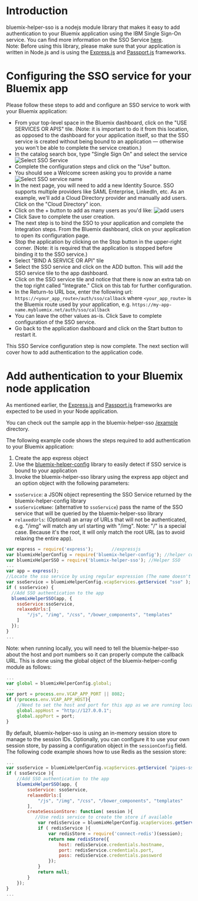 # Introduction
bluemix-helper-sso is a nodejs module library that makes it easy to add authentication to your Bluemix application using the IBM Single Sign-On service. You can find more information on the SSO Service [here](https://www.ng.bluemix.net/docs/#services/SingleSignOn/index.html#sso_gettingstarted).  
Note: Before using this library, please make sure that your application is written in Node.js and is using the [Express.js](http://expressjs.com/) and [Passport.js](http://passportjs.org/) frameworks.   

# Configuring the SSO service for your Bluemix app
Please follow these steps to add and configure an SSO service to work with your Bluemix application:  
* From your top-level space in the Bluemix dashboard, click on the "USE SERVICES OR APIS" tile. (Note: it is important to do it from this location, as opposed to the dashboard for your application itself, so that the SSO service is created without being bound to an application — otherwise you won't be able to complete the service creation.)
* In the catalog search box, type "Single Sign On" and select the service
![Select SSO Service](images/SelectSSO.png)
* Complete the configuration steps and click on the "Use" button.  
* You should see a Welcome screen asking you to provide a name ![Select SSO service name](images/configureSSO1.png)  
* In the next page, you will need to add a new Identity Source. SSO supports multiple providers like SAML Enterprise, LinkedIn, etc. As an example, we'll add a Cloud Directory provider and manually add users. Click on the "Cloud Directory" icon.  
* Click on the + button to add as many users as you'd like: ![add users](images/addUser.png)
* Click Save to complete the user creation.
* The next step is to bind the SSO to your application and complete the Integration steps. From the Bluemix dashboard, click on your application to open its configuration page.
* Stop the application by clicking on the Stop button in the upper-right corner. (Note: it is required that the application is stopped before binding it to the SSO service.)  
* Select "BIND A SERVICE OR API" tile  
* Select the SSO service and click on the ADD button. This will add the SSO service tile to the app dashboard.
* Click on the SSO service tile and notice that there is now an extra tab on the top right called "Integrate." Click on this tab for further configuration.
* In the Return-to URL box, enter the following url: `https://<your_app_route>/auth/sso/callback` where `<your_app_route>` is the Bluemix route used by your application, e.g. `https://my-app-name.mybluemix.net/auth/sso/callback`
* You can leave the other values as-is. Click Save to complete configuration of the SSO service.
* Go back to the application dashboard and click on the Start button to restart it.

This SSO Service configuration step is now complete. The next section will cover how to add authentication to the application code.

# Add authentication to your Bluemix node application
As mentioned earlier, the [Express.js](http://expressjs.com/) and [Passport.js](http://passportjs.org/) frameworks are expected to be used in your Node application.

You can check out the sample app in the bluemix-helper-sso
 [/example](https://github.com/ibm-cds-labs/bluemix-helper-sso/tree/master/example) directory.

The following example code shows the steps required to add authentication to your Bluemix application:
1. Create the app express object  
2. Use the [bluemix-helper-config](https://github.com/ibm-cds-labs/bluemix-helper-config) library to easily detect if SSO service is bound to your application   
3. Invoke the bluemix-helper-sso library using the express app object and an option object with the following parameters:  
  * <code>ssoService</code>: a JSON object representing the SSO Service returned by the bluemix-helper-config library  
  * <code>ssoServiceName</code>: (alternative to `ssoService`) pass the name of the SSO service that will be queried by the bluemix-helper-sso library
  * <code>relaxedUrls</code>: (Optional) an array of URLs that will not be authenticated, e.g. "/img" will match any url starting with "/img". Note: "/" is a special case. Because it's the root, it will only match the root URL (as to avoid relaxing the entire app).

```javascript
var express = require('express');		//expressjs  
var bluemixHelperConfig = require('bluemix-helper-config'); //helper config to locate sso service  
var bluemixHelperSSO = require('bluemix-helper-sso'); //Helper SSO  
...
var app = express();  	
//Locate the sso service by using regular expression (The name doesn't have to match exactly)  
var ssoService = bluemixHelperConfig.vcapServices.getService( "sso" );  
if ( ssoService) {  
  //Add SSO authentication to the app
  bluemixHelperSSO(app, {
  	ssoService:ssoService,
  	relaxedUrls:[
		"/js", "/img", "/css", "/bower_components", "templates"
	]
  });
}
...  
```  

Note: when running locally, you will need to tell the bluemix-helper-sso about the host and port numbers so it can properly compute the callback URL. This is done using the global object of the bluemix-helper-config module as follows:  

```javascript  
...
var global = bluemixHelperConfig.global;
...
var port = process.env.VCAP_APP_PORT || 8082;
if (!process.env.VCAP_APP_HOST){
	//Need to set the host and port for this app as we are running locally
	global.appHost = "http://127.0.0.1";
	global.appPort = port;
}
``` 

By default, bluemix-helper-sso is using an in-memory session store to manage to the session IDs. Optionally, you can configure it to use your own session store, by passing a configuration object in the `sessionConfig` field. The following code example shows how to use Redis as the session store:  

```javascript
... 
var ssoService = bluemixHelperConfig.vcapServices.getService( "pipes-sso" );
if ( ssoService ){
	//Add SSO authentication to the app
	bluemixHelperSSO(app, {
		ssoService: ssoService,
		relaxedUrls:[
		    "/js", "/img", "/css", "/bower_components", "templates"
		],
		createSessionStore: function( session ){
		   //Use redis service to create the store if available
			var redisService = bluemixHelperConfig.vcapServices.getService("pipes-redis");
			if ( redisService ){
				var redisStore = require('connect-redis')(session);
				return new redisStore({
					host: redisService.credentials.hostname,
					port: redisService.credentials.port,
					pass: redisService.credentials.password
				});
			}
			return null;
		}
	});
}
...  
```  
